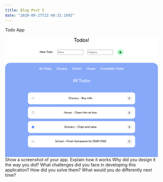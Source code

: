 ```yaml
---
title: Blog Post 5
date: "2020-09-27T22:40:32.169Z"
---
```


Todo App

<img src="todopic.png"
     alt="Markdown Monster icon"
     style="float: left; margin-right: 10px;" />

Show a screenshot of your app.
Explain how it works
Why did you design it the way you did?
What challenges did you face in developing this application?
How did you solve them?
What would you do differently next time?
